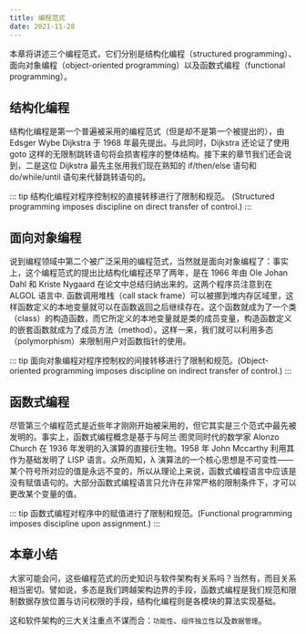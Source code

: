 ```yaml
---
title: 编程范式
date: 2021-11-28
---
```


本章将讲述三个编程范式，它们分别是结构化编程（structured programming）、 面向对象编程（object-oriented programming）以及函数式编程（functional programming）。

## 结构化编程

结构化编程是第一个普遍被采用的编程范式（但是却不是第一个被提出的），由 Edsger Wybe Dijkstra 于 1968 年最先提出。与此同时，Dijkstra 还论证了使用 goto 这样的无限制跳转语句将会损害程序的整体结构。接下来的章节我们还会说到，二是这位 Dijkstra 最先主张用我们现在熟知的 if/then/else 语句和 do/while/until 语句来代替跳转语句的。

::: tip
结构化编程对程序控制权的直接转移进行了限制和规范。 (Structured programming imposes discipline on direct transfer of control.)
:::


## 面向对象编程

说到编程领域中第二个被广泛采用的编程范式，当然就是面向对象编程了：事实上，这个编程范式的提出比结构化编程还早了两年，是在 1966 年由 Ole Johan Dahl 和 Kriste Nygaard 在论文中总结归纳出来的。这两个程序员注意到在 ALGOL 语言中. 函数调用堆栈（call stack frame）可以被挪到堆内存区域里，这样函数定义的本地变量就可以在函数返回之后继续存在。这个函数就成为了一个类（class）的构造函数，而它所定义的本地变量就是类的成员变量，构造函数定义的嵌套函数就成为了成员方法（method）。这样一来，我们就可以利用多态（polymorphism）来限制用户对函数指针的使用。


::: tip
面向对象编程对程序控制权的间接转移进行了限制和规范。(Object-oriented programming imposes discipline on indirect transfer of control.)
:::

## 函数式编程

尽管第三个编程范式是近些年才刚刚开始被采用的，但它其实是三个范式中最先被发明的。事实上，函数式编程概念是基于与阿兰·图灵同时代的数学家 Alonzo Church 在 1936 年发明的入演算的直接衍生物。1958 年 John Mccarthy 利用其作为基础发明了 LISP 语言。众所周知，λ 演算法的一个核心思想是不可变性——某个符号所对应的值是永远不变的，所以从理论上来说，函数式编程语言中应该是没有赋值语句的。大部分函数式编程语言只允许在非常严格的限制条件下，才可以更改某个变量的值。


::: tip
函数式编程对程序中的赋值进行了限制和规范。(Functional programming imposes discipline upon assignment.)
::: 


## 本章小结

大家可能会问，这些编程范式的历史知识与软件架构有关系吗？当然有，而目关系相当密切。譬如说，多态是我们跨越架构边界的手段，函数式编程是我们规范和限制数据存放位置与访问权限的手段，结构化编程则是各模块的算法实现基础。

这和软件架构的三大关注重点不谋而合：`功能性`、`组件独立性`以及`数据管理`。